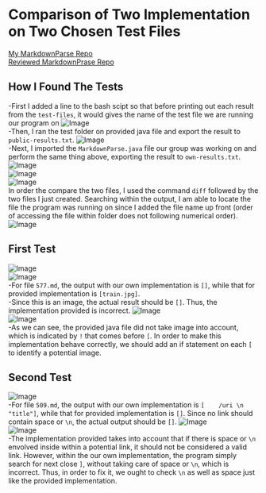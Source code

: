 # Comparison of Two Implementation on Two Chosen Test Files
[My MarkdownParse Repo](https://github.com/pz2105/myMarkdownParse.git)   
[Reviewed MarkdownPrase Repo](https://github.com/ucsd-cse15l-w22/markdown-parse.git)
## How I Found The Tests
-First I added a line to the bash scipt so that before printing out each result from the `test-files`, it would gives the name of the test file we are running our program on
![Image](lab5-s1-1.png)     
-Then, I ran the test folder on provided java file and export the result to `public-results.txt`.
![Image](lab5-s1-2.png)     
-Next, I imported the `MarkdownParse.java` file our group was working on and perform the same thing above, exporting the result to `own-results.txt`.
![Image](lab5-s1-3.png)     
![Image](lab5-s1-4.png)     
![Image](lab5-s1-5.png)     
In order the compare the two files, I used the command `diff` followed by the two files I just created. Searching within the output, I am able to locate the file the program was running on since I added the file name up front (order of accessing the file within folder does not following numerical order).
![Image](lab5-s1-6.png)     



## First Test
![Image](lab5-s2-1.png)  
![Image](lab5-s2-2.png)  
-For file `577.md`, the output with our own implementation is `[]`, while that for provided implementation is `[train.jpg]`.  
-Since this is an image, the actual result should be `[]`. Thus, the implementation provided is incorrect.
![Image](lab5-s2-3.png)  
![Image](lab5-s2-4.png)  
-As we can see, the provided java file did not take image into account, which is indicated by `!` that comes before `[`. In order to make this implementation behave correctly, we should add an if statement on each `[` to identify a potential image.



## Second Test
![Image](lab5-s3-1.png)  
-For file `509.md`, the output with our own implementation is `[    /uri \n "title"]`, while that for provided implementation is `[]`. Since no link should contain space or `\n`, the actual output should be `[]`.
![Image](lab5-s2-3.png)  
![Image](lab5-s2-4.png)  
-The implementation provided takes into account that if there is space or `\n` envolved inside within a potential link, it should not be considered a valid link. However, within the our own implementation, the program simply search for next close `]`, without taking care of space or `\n`, which is incorrect. Thus, in order to fix it, we ought to check `\n` as well as space just like the provided implementation.